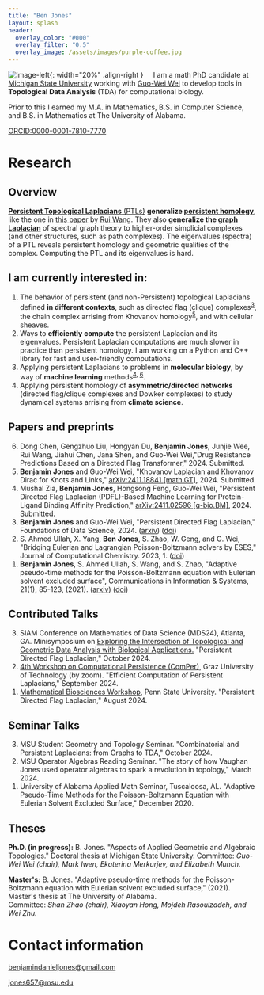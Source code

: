 ```yaml
---
title: "Ben Jones"
layout: splash
header:
  overlay_color: "#000"
  overlay_filter: "0.5"
  overlay_image: /assets/images/purple-coffee.jpg
---
```


![image-left](/assets/images/ProfileF23.jpeg){: width="20%" .align-right } &nbsp;&nbsp;&nbsp;&nbsp;I am a math PhD candidate at [Michigan State University](https://math.natsci.msu.edu/) working with [Guo-Wei Wei](https://users.math.msu.edu/users/weig/) to develop tools in **Topological Data Analysis** (TDA) for computational biology.

Prior to this I earned my M.A. in Mathematics, B.S. in Computer Science, and B.S. in Mathematics at The University of Alabama.

[ORCID:0000-0001-7810-7770](https://orcid.org/0000-0001-7810-7770)

# Research

## Overview
[**Persistent Topological Laplacians** (PTLs)](https://www.youtube.com/watch?v=SIHirU11jqI) **generalize [persistent homology](https://en.wikipedia.org/wiki/Persistent_homology)**, like the one in [this paper](https://users.math.msu.edu/users/weig/paper/p290.pdf) by [Rui Wang](https://wangru25.github.io/). They also **generalize the [graph Laplacian](https://en.wikipedia.org/wiki/Laplacian_matrix)** of spectral graph theory to higher-order simplicial complexes (and other structures, such as path complexes). The eigenvalues (spectra) of a PTL reveals persistent homology and geometric qualities of the complex. Computing the PTL and its eigenvalues is hard. 

## I am currently interested in:

1. The behavior of persistent (and non-Persistent) topological Laplacians defined **in different contexts**, such as directed flag (clique) complexes<sup><a href="#pdfl">3</a></sup>, the chain complex arrising from Khovanov homology<sup><a href="#khovanov">5</a></sup>, and with cellular sheaves.
2. Ways to **efficiently compute** the persistent Laplacian and its eigenvalues. Persistent Laplacian computations are much slower in practice than persistent homology. I am working on a Python and C++ library for fast and user-friendly computations.
3. Applying persistent Laplacians to problems in **molecular biology**, by way of **machine learning** methods<sup><a href="#pdfl-ml">4</a>, <a href="#transformer">6</a></sup>.
4. Applying persistent homology of **asymmetric/directed networks** (directed flag/clique complexes and Dowker complexes) to study dynamical systems arrising from **climate science**.


## Papers and preprints
<ol reversed>
  <li id="transformer">Dong Chen, Gengzhuo Liu, Hongyan Du, <strong>Benjamin Jones</strong>, Junjie Wee, Rui Wang, Jiahui Chen, Jana Shen, and Guo-Wei Wei,"Drug Resistance Predictions Based on a Directed Flag Transformer," 2024. Submitted.</li>
  <li id="khovanov"><strong>Benjamin Jones</strong> and Guo-Wei Wei, "Khovanov Laplacian and Khovanov Dirac for Knots and Links," <a href="https://arxiv.org/abs/2411.18841">arXiv:2411.18841 [math.GT]</a>, 2024. Submitted.</li>
  <li id="pdfl-ml">Mushal Zia, <strong>Benjamin Jones</strong>, Hongsong Feng, Guo-Wei Wei, "Persistent Directed Flag Laplacian (PDFL)-Based Machine Learning for Protein-Ligand Binding Affinity Prediction," <a href="https://arxiv.org/abs/2411.02596">arXiv:2411.02596 [q-bio.BM]</a>, 2024. Submitted.</li>
  <li id="pdfl"><strong>Benjamin Jones</strong> and Guo-Wei Wei, "Persistent Directed Flag Laplacian," Foundations of Data Science, 2024. (<a href="https://arxiv.org/abs/2312.02099">arxiv</a>) (<a href="https://doi.org/10.3934/fods.2024048">doi</a>)</li>
  <li>S. Ahmed Ullah, X. Yang, <strong>Ben Jones</strong>, S. Zhao, W. Geng, and G. Wei, "Bridging Eulerian and Lagrangian Poisson-Boltzmann solvers by ESES," Journal of Computational Chemistry. 2023, 1. (<a href="https://doi.org/10.1002/jcc.27239">doi</a>)</li>
  <li><strong>Benjamin Jones</strong>, S. Ahmed Ullah, S. Wang, and S. Zhao, "Adaptive pseudo-time methods for the Poisson-Boltzmann equation with Eulerian solvent excluded surface", Communications in Information & Systems, 21(1), 85-123, (2021). (<a href="arxiv.org/abs/2011.14250">arxiv</a>) (<a href="https://dx.doi.org/10.4310/CIS.2021.v21.n1.a5">doi</a>)</li>
</ol>

## Contributed Talks
<ol reversed>
    <li>SIAM Conference on Mathematics of Data Science (MDS24), Atlanta, GA. Minisymposium on <a href="https://meetings.siam.org/sess/dsp_programsess.cfm?SESSIONCODE=80632">Exploring the Intersection of Topological and Geometric Data Analysis with Biological Applications.</a> "Persistent Directed Flag Laplacian," October 2024. </li>
    <li><a href="https://www.tugraz.at/projekte/cpw/home">4th Workshop on Computational Persistence (ComPer)</a>, Graz University of Technology (by zoom). "Efficient Computation of Persistent Laplacians," September 2024.</li>
    <li><a href="https://sites.google.com/view/mbw-2024/home?authuser=0">Mathematical Biosciences Workshop</a>, Penn State University. "Persistent Directed Flag Laplacian," August 2024.</li>
</ol>

## Seminar Talks
<ol reversed>
<li> MSU Student Geometry and Topology Seminar. "Combinatorial and Persistent Laplacians: from Graphs to TDA," October 2024.</li>
<li> MSU Operator Algebras Reading Seminar. "The story of how Vaughan Jones used operator algebras to spark a revolution in topology," March 2024. </li>
<li> University of Alabama Applied Math Seminar, Tuscaloosa, AL. "Adaptive Pseudo-Time Methods for the Poisson-Boltzmann Equation with Eulerian Solvent Excluded Surface," December 2020.</li>
</ol>

## Theses

**Ph.D. (in progress):** B. Jones. "Aspects of Applied Geometric and Algebraic Topologies." Doctoral thesis at Michigan State University.
  Committee: *Guo-Wei Wei (chair), Mark Iwen, Ekaterina Merkurjev, and Elizabeth Munch.*

**Master's:** B. Jones. "Adaptive pseudo-time methods for the Poisson-Boltzmann equation with Eulerian solvent excluded surface," (2021). Master's thesis at The University of Alabama.  
    Committee: *Shan Zhao (chair), Xiaoyan Hong, Mojdeh Rasoulzadeh, and Wei Zhu.*


# Contact information
[benjamindanieljones@gmail.com](mailto:benjamindanieljones@gmail.com)

[jones657@msu.edu](mailto:jones657@msu.edu)

